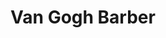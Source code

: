 ---
title: "Van Gogh Barber"
url: /parroquia-san-antonio-de-los-altos/van-gogh-barber/
shop: Friseur
---